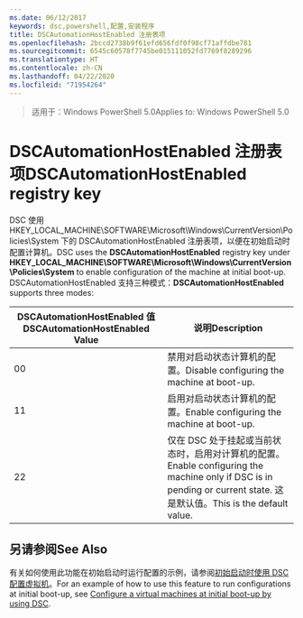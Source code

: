 ```yaml
---
ms.date: 06/12/2017
keywords: dsc,powershell,配置,安装程序
title: DSCAutomationHostEnabled 注册表项
ms.openlocfilehash: 2bccd2738b9f61efd656fdf0f98cf71affdbe781
ms.sourcegitcommit: 6545c60578f7745be015111052fd7769f8289296
ms.translationtype: HT
ms.contentlocale: zh-CN
ms.lasthandoff: 04/22/2020
ms.locfileid: "71954264"
---
```

><span data-ttu-id="b9a63-103">适用于：Windows PowerShell 5.0</span><span class="sxs-lookup"><span data-stu-id="b9a63-103">Applies to: Windows PowerShell 5.0</span></span>

# <a name="dscautomationhostenabled-registry-key"></a><span data-ttu-id="b9a63-104">DSCAutomationHostEnabled 注册表项</span><span class="sxs-lookup"><span data-stu-id="b9a63-104">DSCAutomationHostEnabled registry key</span></span>

<span data-ttu-id="b9a63-105">DSC 使用 HKEY_LOCAL_MACHINE\SOFTWARE\Microsoft\Windows\CurrentVersion\Policies\System  下的 DSCAutomationHostEnabled  注册表项，以便在初始启动时配置计算机。</span><span class="sxs-lookup"><span data-stu-id="b9a63-105">DSC uses the **DSCAutomationHostEnabled** registry key under **HKEY_LOCAL_MACHINE\SOFTWARE\Microsoft\Windows\CurrentVersion\Policies\System** to enable configuration of the machine at initial boot-up.</span></span>
<span data-ttu-id="b9a63-106">DSCAutomationHostEnabled  支持三种模式：</span><span class="sxs-lookup"><span data-stu-id="b9a63-106">**DSCAutomationHostEnabled** supports three modes:</span></span>

|  <span data-ttu-id="b9a63-107">DSCAutomationHostEnabled 值</span><span class="sxs-lookup"><span data-stu-id="b9a63-107">DSCAutomationHostEnabled Value</span></span>  |  <span data-ttu-id="b9a63-108">说明</span><span class="sxs-lookup"><span data-stu-id="b9a63-108">Description</span></span>   |
|---|---|
<span data-ttu-id="b9a63-109">0</span><span class="sxs-lookup"><span data-stu-id="b9a63-109">0</span></span> | <span data-ttu-id="b9a63-110">禁用对启动状态计算机的配置。</span><span class="sxs-lookup"><span data-stu-id="b9a63-110">Disable configuring the machine at boot-up.</span></span> |
<span data-ttu-id="b9a63-111">1</span><span class="sxs-lookup"><span data-stu-id="b9a63-111">1</span></span> | <span data-ttu-id="b9a63-112">启用对启动状态计算机的配置。</span><span class="sxs-lookup"><span data-stu-id="b9a63-112">Enable configuring the machine at boot-up.</span></span> |
<span data-ttu-id="b9a63-113">2</span><span class="sxs-lookup"><span data-stu-id="b9a63-113">2</span></span> | <span data-ttu-id="b9a63-114">仅在 DSC 处于挂起或当前状态时，启用对计算机的配置。</span><span class="sxs-lookup"><span data-stu-id="b9a63-114">Enable configuring the machine only if DSC is in pending or current state.</span></span> <span data-ttu-id="b9a63-115">这是默认值。</span><span class="sxs-lookup"><span data-stu-id="b9a63-115">This is the default value.</span></span> |

## <a name="see-also"></a><span data-ttu-id="b9a63-116">另请参阅</span><span class="sxs-lookup"><span data-stu-id="b9a63-116">See Also</span></span>

<span data-ttu-id="b9a63-117">有关如何使用此功能在初始启动时运行配置的示例，请参阅[初始启动时使用 DSC 配置虚拟机](bootstrapDsc.md)。</span><span class="sxs-lookup"><span data-stu-id="b9a63-117">For an example of how to use this feature to run configurations at initial boot-up, see [Configure a virtual machines at initial boot-up by using DSC](bootstrapDsc.md).</span></span>
